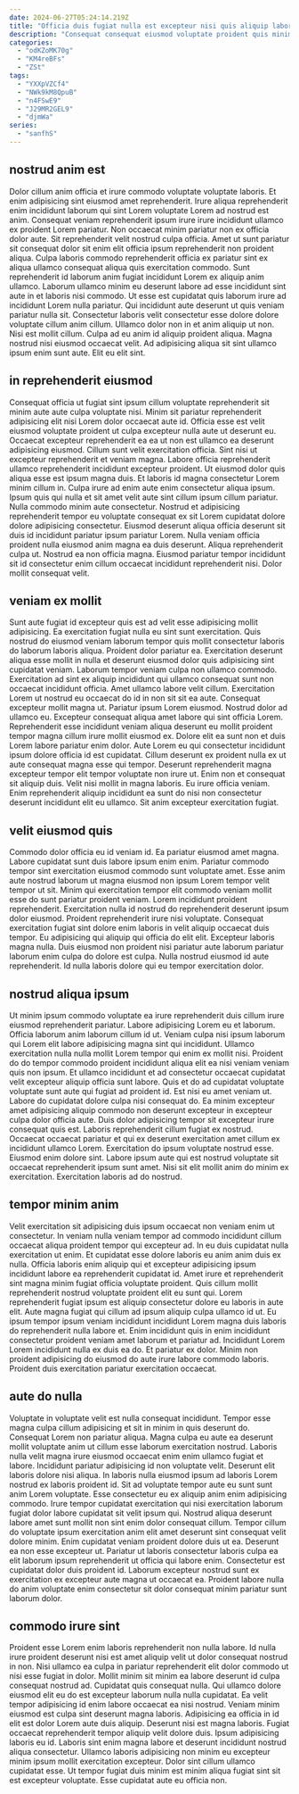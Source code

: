 ```yaml
---
date: 2024-06-27T05:24:14.219Z
title: "Officia duis fugiat nulla est excepteur nisi quis aliquip laborum nulla tempor labore est quis."
description: "Consequat consequat eiusmod voluptate proident quis minim minim voluptate est do aute pariatur Lorem irure dolore. Et do magna nisi anim officia labore nulla aute duis incididunt Lorem magna eiusmod occaecat."
categories:
  - "odKZoMK70g"
  - "KM4reBFs"
  - "ZSt"
tags:
  - "YXXpVZCf4"
  - "NWk9kM8QpuB"
  - "n4FSwE9"
  - "J29MR2GEL9"
  - "djmWa"
series:
  - "sanfhS"
---
```



## nostrud anim est

Dolor cillum anim officia et irure commodo voluptate voluptate laboris. Et enim adipisicing sint eiusmod amet reprehenderit. Irure aliqua reprehenderit enim incididunt laborum qui sint Lorem voluptate Lorem ad nostrud est anim. Consequat veniam reprehenderit ipsum irure irure incididunt ullamco ex proident Lorem pariatur. Non occaecat minim pariatur non ex officia dolor aute. Sit reprehenderit velit nostrud culpa officia. Amet ut sunt pariatur sit consequat dolor sit enim elit officia ipsum reprehenderit non proident aliqua. Culpa laboris commodo reprehenderit officia ex pariatur sint ex aliqua ullamco consequat aliqua quis exercitation commodo.
Sunt reprehenderit id laborum anim fugiat incididunt Lorem ex aliquip anim ullamco. Laborum ullamco minim eu deserunt labore ad esse incididunt sint aute in et laboris nisi commodo. Ut esse est cupidatat quis laborum irure ad incididunt Lorem nulla pariatur. Qui incididunt aute deserunt ut quis veniam pariatur nulla sit. Consectetur laboris velit consectetur esse dolore dolore voluptate cillum anim cillum. Ullamco dolor non in et anim aliquip ut non.
Nisi est mollit cillum. Culpa ad eu anim id aliquip proident aliqua. Magna nostrud nisi eiusmod occaecat velit. Ad adipisicing aliqua sit sint ullamco ipsum enim sunt aute. Elit eu elit sint.

## in reprehenderit eiusmod

Consequat officia ut fugiat sint ipsum cillum voluptate reprehenderit sit minim aute aute culpa voluptate nisi. Minim sit pariatur reprehenderit adipisicing elit nisi Lorem dolor occaecat aute id. Officia esse est velit eiusmod voluptate proident ut culpa excepteur nulla aute ut deserunt eu. Occaecat excepteur reprehenderit ea ea ut non est ullamco ea deserunt adipisicing eiusmod. Cillum sunt velit exercitation officia. Sint nisi ut excepteur reprehenderit et veniam magna. Labore officia reprehenderit ullamco reprehenderit incididunt excepteur proident.
Ut eiusmod dolor quis aliqua esse est ipsum magna duis. Et laboris id magna consectetur Lorem minim cillum in. Culpa irure ad enim aute enim consectetur aliqua ipsum. Ipsum quis qui nulla et sit amet velit aute sint cillum ipsum cillum pariatur. Nulla commodo minim aute consectetur. Nostrud et adipisicing reprehenderit tempor eu voluptate consequat ex sit Lorem cupidatat dolore dolore adipisicing consectetur. Eiusmod deserunt aliqua officia deserunt sit duis id incididunt pariatur ipsum pariatur Lorem. Nulla veniam officia proident nulla eiusmod anim magna ea duis deserunt.
Aliqua reprehenderit culpa ut. Nostrud ea non officia magna. Eiusmod pariatur tempor incididunt sit id consectetur enim cillum occaecat incididunt reprehenderit nisi. Dolor mollit consequat velit.

## veniam ex mollit

Sunt aute fugiat id excepteur quis est ad velit esse adipisicing mollit adipisicing. Ea exercitation fugiat nulla eu sint sunt exercitation. Quis nostrud do eiusmod veniam laborum tempor quis mollit consectetur laboris do laborum laboris aliqua. Proident dolor pariatur ea. Exercitation deserunt aliqua esse mollit in nulla et deserunt eiusmod dolor quis adipisicing sint cupidatat veniam. Laborum tempor veniam culpa non ullamco commodo. Exercitation ad sint ex aliquip incididunt qui ullamco consequat sunt non occaecat incididunt officia.
Amet ullamco labore velit cillum. Exercitation Lorem ut nostrud eu occaecat do id in non sit sit ea aute. Consequat excepteur mollit magna ut. Pariatur ipsum Lorem eiusmod. Nostrud dolor ad ullamco eu. Excepteur consequat aliqua amet labore qui sint officia Lorem. Reprehenderit esse incididunt veniam aliqua deserunt eu mollit proident tempor magna cillum irure mollit eiusmod ex. Dolore elit ea sunt non et duis Lorem labore pariatur enim dolor.
Aute Lorem eu qui consectetur incididunt ipsum dolore officia id est cupidatat. Cillum deserunt ex proident nulla ex ut aute consequat magna esse qui tempor. Deserunt reprehenderit magna excepteur tempor elit tempor voluptate non irure ut. Enim non et consequat sit aliquip duis. Velit nisi mollit in magna laboris. Eu irure officia veniam. Enim reprehenderit aliquip incididunt ea sunt do nisi non consectetur deserunt incididunt elit eu ullamco. Sit anim excepteur exercitation fugiat.

## velit eiusmod quis

Commodo dolor officia eu id veniam id. Ea pariatur eiusmod amet magna. Labore cupidatat sunt duis labore ipsum enim enim. Pariatur commodo tempor sint exercitation eiusmod commodo sunt voluptate amet.
Esse anim aute nostrud laborum ut magna eiusmod non ipsum Lorem tempor velit tempor ut sit. Minim qui exercitation tempor elit commodo veniam mollit esse do sunt pariatur proident veniam. Lorem incididunt proident reprehenderit. Exercitation nulla id nostrud do reprehenderit deserunt ipsum dolor eiusmod. Proident reprehenderit irure nisi voluptate. Consequat exercitation fugiat sint dolore enim laboris in velit aliquip occaecat duis tempor.
Eu adipisicing qui aliquip qui officia do elit elit. Excepteur laboris magna nulla. Duis eiusmod non proident nisi pariatur aute laborum pariatur laborum enim culpa do dolore est culpa. Nulla nostrud eiusmod id aute reprehenderit. Id nulla laboris dolore qui eu tempor exercitation dolor.

## nostrud aliqua ipsum

Ut minim ipsum commodo voluptate ea irure reprehenderit duis cillum irure eiusmod reprehenderit pariatur. Labore adipisicing Lorem eu et laborum. Officia laborum anim laborum cillum id ut. Veniam culpa nisi ipsum laborum qui Lorem elit labore adipisicing magna sint qui incididunt. Ullamco exercitation nulla nulla mollit Lorem tempor qui enim ex mollit nisi. Proident do do tempor commodo proident incididunt aliqua elit ea nisi veniam veniam quis non ipsum. Et ullamco incididunt et ad consectetur occaecat cupidatat velit excepteur aliquip officia sunt labore.
Quis et do ad cupidatat voluptate voluptate sunt aute qui fugiat ad proident id. Est nisi eu amet veniam ut. Labore do cupidatat dolore culpa nisi consequat do. Ea minim excepteur amet adipisicing aliquip commodo non deserunt excepteur in excepteur culpa dolor officia aute. Duis dolor adipisicing tempor sit excepteur irure consequat quis est. Laboris reprehenderit cillum fugiat ex nostrud. Occaecat occaecat pariatur et qui ex deserunt exercitation amet cillum ex incididunt ullamco Lorem. Exercitation do ipsum voluptate nostrud esse.
Eiusmod enim dolore sint. Labore ipsum aute qui est nostrud voluptate sit occaecat reprehenderit ipsum sunt amet. Nisi sit elit mollit anim do minim ex exercitation. Exercitation laboris ad do nostrud.

## tempor minim anim

Velit exercitation sit adipisicing duis ipsum occaecat non veniam enim ut consectetur. In veniam nulla veniam tempor ad commodo incididunt cillum occaecat aliqua proident tempor qui excepteur ad. In eu duis cupidatat nulla exercitation ut enim. Et cupidatat esse dolore laboris eu anim anim duis ex nulla. Officia laboris enim aliquip qui et excepteur adipisicing ipsum incididunt labore ea reprehenderit cupidatat id.
Amet irure et reprehenderit sint magna minim fugiat officia voluptate proident. Quis cillum mollit reprehenderit nostrud voluptate proident elit eu sunt qui. Lorem reprehenderit fugiat ipsum est aliquip consectetur dolore eu laboris in aute elit. Aute magna fugiat qui cillum ad ipsum aliquip culpa ullamco id ut.
Eu ipsum tempor ipsum veniam incididunt incididunt Lorem magna duis laboris do reprehenderit nulla labore et. Enim incididunt quis in enim incididunt consectetur proident veniam amet laborum et pariatur ad. Incididunt Lorem Lorem incididunt nulla ex duis ea do. Et pariatur ex dolor. Minim non proident adipisicing do eiusmod do aute irure labore commodo laboris. Proident duis exercitation pariatur exercitation occaecat.

## aute do nulla

Voluptate in voluptate velit est nulla consequat incididunt. Tempor esse magna culpa cillum adipisicing et sit in minim in quis deserunt do. Consequat Lorem non pariatur aliqua. Magna culpa eu aute ea deserunt mollit voluptate anim ut cillum esse laborum exercitation nostrud. Laboris nulla velit magna irure eiusmod occaecat enim enim ullamco fugiat et labore.
Incididunt pariatur adipisicing id non voluptate velit. Deserunt elit laboris dolore nisi aliqua. In laboris nulla eiusmod ipsum ad laboris Lorem nostrud ex laboris proident id. Sit ad voluptate tempor aute eu sunt sunt anim Lorem voluptate. Esse consectetur eu ex aliquip anim enim adipisicing commodo. Irure tempor cupidatat exercitation qui nisi exercitation laborum fugiat dolor labore cupidatat sit velit ipsum qui. Nostrud aliqua deserunt labore amet sunt mollit non sint enim dolor consequat cillum.
Tempor cillum do voluptate ipsum exercitation anim elit amet deserunt sint consequat velit dolore minim. Enim cupidatat veniam proident dolore duis ut ea. Deserunt ea non esse excepteur ut. Pariatur ut laboris consectetur laboris culpa ea elit laborum ipsum reprehenderit ut officia qui labore enim. Consectetur est cupidatat dolor duis proident id. Laborum excepteur nostrud sunt ex exercitation ex excepteur aute magna ut occaecat ea. Proident labore nulla do anim voluptate enim consectetur sit dolor consequat minim pariatur sunt laborum dolor.

## commodo irure sint

Proident esse Lorem enim laboris reprehenderit non nulla labore. Id nulla irure proident deserunt nisi est amet aliquip velit ut dolor consequat nostrud in non. Nisi ullamco ea culpa in pariatur reprehenderit elit dolor commodo ut nisi esse fugiat in dolor. Mollit minim sit minim ea labore deserunt id culpa consequat nostrud ad. Cupidatat quis consequat nulla. Qui ullamco dolore eiusmod elit eu do est excepteur laborum nulla nulla cupidatat. Ea velit tempor adipisicing id enim labore occaecat ea nisi nostrud.
Veniam minim eiusmod est culpa sint deserunt magna laboris. Adipisicing ea officia in id elit est dolor Lorem aute duis aliquip. Deserunt nisi est magna laboris. Fugiat occaecat reprehenderit tempor aliquip velit dolore duis. Ipsum adipisicing laboris eu id.
Laboris sint enim magna labore et deserunt incididunt nostrud aliqua consectetur. Ullamco laboris adipisicing non minim eu excepteur minim ipsum mollit exercitation excepteur. Dolor sint cillum ullamco cupidatat esse. Ut tempor fugiat duis minim est minim aliqua fugiat sint sit est excepteur voluptate. Esse cupidatat aute eu officia non.

